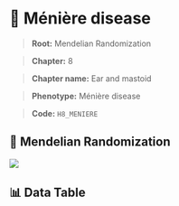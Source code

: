 # 🧪 Ménière disease

> **Root:** Mendelian Randomization

> **Chapter:** 8  

> **Chapter name:** Ear and mastoid

> **Phenotype:** Ménière disease  

> **Code:** `H8_MENIERE`

## 🧬 Mendelian Randomization  

<img src="/MR/Figures/Forward/H8_MENIERE.png"/>

## 📊 Data Table

<CsvTableMRF src="/MR/Data/Forward/H8_MENIERE.csv"/>
